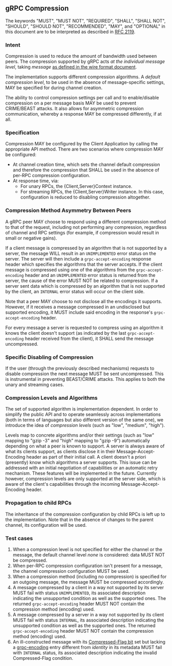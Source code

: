 ## gRPC Compression

The keywords "MUST", "MUST NOT", "REQUIRED", "SHALL", "SHALL NOT", "SHOULD",
"SHOULD NOT", "RECOMMENDED",  "MAY", and "OPTIONAL" in this document are to be
interpreted as described in [RFC 2119](http://www.ietf.org/rfc/rfc2119.txt).

### Intent

Compression is used to reduce the amount of bandwidth used between peers. The
compression supported by gRPC acts _at the individual message level_, taking
_message_ [as defined in the wire format
document](PROTOCOL-HTTP2.md).

The implementation supports different compression algorithms. A _default
compression level_, to be used in the absence of message-specific settings, MAY
be specified for during channel creation.

The ability to control compression settings per call and to enable/disable
compression on a per message basis MAY be used to prevent CRIME/BEAST attacks.
It also allows for asymmetric compression communication, whereby a response MAY
be compressed differently, if at all.

### Specification

Compression MAY be configured by the Client Application by calling the
appropriate API method. There are two scenarios where compression MAY be
configured:

+  At channel creation time, which sets the channel default compression and
   therefore the compression that SHALL be used in the absence of per-RPC
   compression configuration.
+  At response time, via:
   +  For unary RPCs, the {Client,Server}Context instance.
   +  For streaming RPCs, the {Client,Server}Writer instance. In this case,
      configuration is reduced to disabling compression altogether.

### Compression Method Asymmetry Between Peers

A gRPC peer MAY choose to respond using a different compression method to that
of the request, including not performing any compression, regardless of channel
and RPC settings (for example, if compression would result in small or negative
gains).

If a client message is compressed by an algorithm that is not supported
by a server, the message WILL result in an `UNIMPLEMENTED` error status on the
server. The server will then include a `grpc-accept-encoding` response
header which specifies the algorithms that the server accepts. If the client
message is compressed using one of the algorithms from the `grpc-accept-encoding` header
and an `UNIMPLEMENTED` error status is returned from the server, the cause of the error
MUST NOT be related to compression. If a server sent data which is compressed by an algorithm
that is not supported by the client, an `INTERNAL` error status will occur on the client side.

Note that a peer MAY choose to not disclose all the encodings it supports.
However, if it receives a message compressed in an undisclosed but supported
encoding, it MUST include said encoding in the response's `grpc-accept-encoding`
header.

For every message a server is requested to compress using an algorithm it knows
the client doesn't support (as indicated by the last `grpc-accept-encoding`
header received from the client), it SHALL send the message uncompressed.

### Specific Disabling of Compression

If the user (through the previously described mechanisms) requests to disable
compression the next message MUST be sent uncompressed. This is instrumental in
preventing BEAST/CRIME attacks. This applies to both the unary and streaming
cases.

### Compression Levels and Algorithms

The set of supported algorithm is implementation dependent. In order to simplify
the public API and to operate seamlessly across implementations (both in terms
of languages but also different version of the same one), we introduce the idea
of _compression levels_ (such as "low", "medium", "high").

Levels map to concrete algorithms and/or their settings (such as "low" mapping
to "gzip -3" and "high" mapping to "gzip -9") automatically depending on what a
peer is known to support. A server is always aware of what its clients support,
as clients disclose it in their Message-Accept-Encoding header as part of their
initial call. A client doesn't a priori (presently) know which algorithms a
server supports. This issue can be addressed with an initial negotiation of
capabilities or an automatic retry mechanism. These features will be implemented
in the future. Currently however, compression levels are only supported at the
server side, which is aware of the client's capabilities through the incoming
Message-Accept-Encoding header.

### Propagation to child RPCs

The inheritance of the compression configuration by child RPCs is left up to the
implementation. Note that in the absence of changes to the parent channel, its
configuration will be used.

### Test cases

1. When a compression level is not specified for either the channel or the
message, the default channel level _none_ is considered: data MUST NOT be
compressed.
1. When per-RPC compression configuration isn't present for a message, the
channel compression configuration MUST be used.
1. When a compression method (including no compression) is specified for an
outgoing message, the message MUST be compressed accordingly.
1. A message compressed by a client in a way not supported by its server MUST
fail with status `UNIMPLEMENTED`, its associated description indicating the
unsupported condition as well as the supported ones. The returned
`grpc-accept-encoding` header MUST NOT contain the compression method
(encoding) used.
1. A message compressed by a server in a way not supported by its client MUST
fail with status `INTERNAL`, its associated description indicating the
unsupported condition as well as the supported ones. The returned
`grpc-accept-encoding` header MUST NOT contain the compression method
(encoding) used.
1. An ill-constructed message with its [Compressed-Flag
bit](PROTOCOL-HTTP2.md#compressed-flag)
set but lacking a
[grpc-encoding](PROTOCOL-HTTP2.md#message-encoding)
entry different from _identity_ in its metadata MUST fail with `INTERNAL`
status, its associated description indicating the invalid Compressed-Flag
condition.
